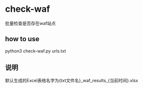 # check-waf
批量检查是否存在waf站点

## how to use
python3 check-waf.py urls.txt

## 说明
默认生成的Excel表格名字为{txt文件名}\_waf_results\_{当前时间}.xlsx
